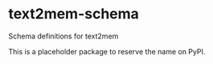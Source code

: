 # text2mem-schema

Schema definitions for text2mem

This is a placeholder package to reserve the name on PyPI.
